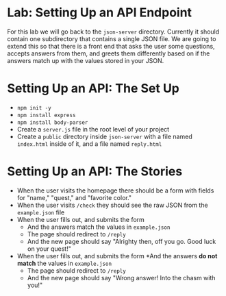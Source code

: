 # Lab: Setting Up an API Endpoint

For this lab we will go back to the `json-server` directory.  Currently it should contain one subdirectory that contains a single JSON file. We are going to extend this so that there is a front end that asks the user some questions, accepts answers from them, and greets them differently based on if the answers match up with the values stored in your JSON.

# Setting Up an API: The Set Up

* `npm init -y`
* `npm install express`
* `npm install body-parser`
* Create a `server.js` file in the root level of your project
* Create a `public` directory inside `json-server` with a file named `index.html` inside of it, and a file named `reply.html`

# Setting Up an API: The Stories

* When the user visits the homepage there should be a form with fields for "name," "quest," and "favorite color."
* When the user visits `/check` they should see the raw JSON from the `example.json` file
* When the user fills out, and submits the form
  * And the answers match the values in `example.json`
  * The page should redirect to `/reply`
  * And the new page should say "Alrighty then, off you go. Good luck on your quest!"
* When the user fills out, and submits the form
  *And the answers **do not match** the values in `example.json`
  * The page should redirect to `/reply`
  * And the new page should say "Wrong answer! Into the chasm with you!"